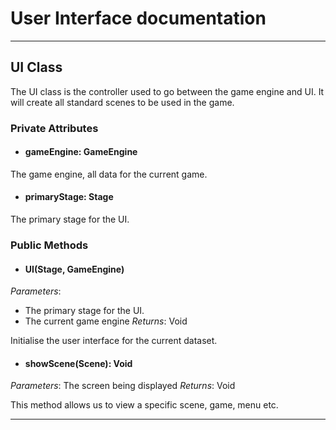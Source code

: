 # User Interface documentation
---
## UI Class

The UI class is the controller used to go between the game engine and UI. It will create all standard scenes to be used in the game. 

### Private Attributes 
- #### gameEngine: GameEngine
The game engine, all data for the current game.

- #### primaryStage: Stage
The primary stage for the UI.

### Public Methods 
- #### UI(Stage, GameEngine)
*Parameters*: 
 - The primary stage for the UI.
 - The current game engine
*Returns*: Void

Initialise the user interface for the current dataset.

- #### showScene(Scene): Void
*Parameters*: The screen being displayed 
*Returns*: Void

This method allows us to view a specific scene, game, menu etc. 

---